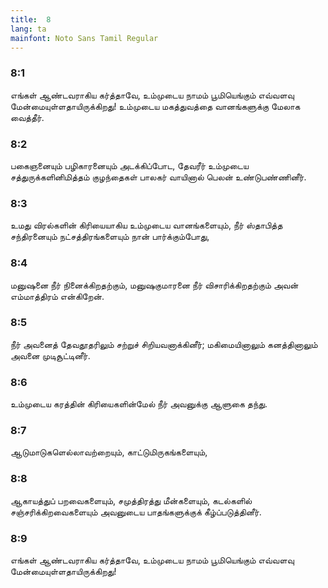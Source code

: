 ```yaml
---
title:  8
lang: ta
mainfont: Noto Sans Tamil Regular
---
```


###  8:1

எங்கள் ஆண்டவராகிய கர்த்தாவே, உம்முடைய நாமம் பூமியெங்கும் எவ்வளவு மேன்மையுள்ளதாயிருக்கிறது! உம்முடைய மகத்துவத்தை வானங்களுக்கு மேலாக வைத்தீர்.

###  8:2

பகைஞனையும் பழிகாரனையும் அடக்கிப்போட, தேவரீர் உம்முடைய சத்துருக்களினிமித்தம் குழந்தைகள் பாலகர் வாயினால் பெலன் உண்டுபண்ணினீர்.

###  8:3

உமது விரல்களின் கிரியையாகிய உம்முடைய வானங்களையும், நீர் ஸ்தாபித்த சந்திரனையும் நட்சத்திரங்களையும் நான் பார்க்கும்போது,

###  8:4

மனுஷனை நீர் நினைக்கிறதற்கும், மனுஷகுமாரனை நீர் விசாரிக்கிறதற்கும் அவன் எம்மாத்திரம் என்கிறேன்.

###  8:5

நீர் அவனைத் தேவதூதரிலும் சற்றுச் சிறியவனாக்கினீர்; மகிமையினாலும் கனத்தினாலும் அவனை முடிசூட்டினீர்.

###  8:6

உம்முடைய கரத்தின் கிரியைகளின்மேல் நீர் அவனுக்கு ஆளுகை தந்து.

###  8:7

ஆடுமாடுகளெல்லாவற்றையும், காட்டுமிருகங்களையும்,

###  8:8

ஆகாயத்துப் பறவைகளையும், சமுத்திரத்து மீன்களையும், கடல்களில் சஞ்சரிக்கிறவைகளையும் அவனுடைய பாதங்களுக்குக் கீழ்ப்படுத்தினீர்.

###  8:9

எங்கள் ஆண்டவராகிய கர்த்தாவே, உம்முடைய நாமம் பூமியெங்கும் எவ்வளவு மேன்மையுள்ளதாயிருக்கிறது!

